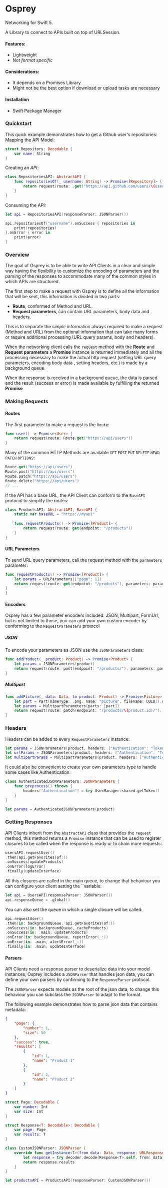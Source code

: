 # Osprey

Networking for Swift 5.

A Library to connect to APIs built on top of URLSession.

#### Features:
- Lightweight
- Not *format specific*

#### Considerations:
- It depends on a Promises Library
- Might not be the best option if download or upload tasks are necessary

#### Installation
- Swift Package Manager

### Quickstart

This quick example demonstrates how to get a Github user's repositories:
Mapping the API Model:

```swift
struct Repository: Decodable {
    var name: String
}
```

Creating an *API*:

```swift
class RepositoriesAPI: AbstractAPI {
    func repositoriesOf(_ username: String) -> Promise<[Repository]> {
        return request(route: .get("https://api.github.com/users/\(username)/repos"))
    }
}
```

Consuming the API:

```swift
let api = RepositoriesAPI(responseParser: JSONParser())

api.repositoriesOf("username").onSuccess { repositories in
    print(repositories)
}.onError { error in
    print(error)
}
```

### Overview

The goal of Osprey is to be able to write API Clients in a clear and simple way having the 
flexibility to customize the encoding of parameters and the parsing of the responses to 
accommodate many of the common styles in which APIs are structured. 

The first step to make a request with Osprey is to define all the information that will be sent,
this information is divided in two parts:

- **Route**, conformed of Method and URL.
- **Request parameters**, can contain URL parameters, body data and headers.  

This is to separate the *simple* information always required to make a request (Method and URL)
from the optional information that can take many forms or require additional processing
(URL query params, body and headers).

When the networking client calls the `request` method with the **Route** and **Request parameters**
a **Promise** instance is returned immediately and all the processing necessary to make the actual http
request (setting URL query parameters, encoding body data , setting headers, etc.) is made by a 
background queue.

When the response is received in a background queue, the data is parsed and the 
result (success or error) is made available by fulfilling the returned **Promise**

### Making Requests

#### Routes

The first parameter to make a request is the  `Route`:

```swift
func user() -> Promise<User> {
    return request(route: Route.get("https://api/users"))
}
```
Many of the common HTTP Methods are available `GET` `POST` `PUT` `DELETE` `HEAD` `PATCH` `OPTIONS`:

```swift
Route.get("https://api/users")
Route.post("https://api/users")
Route.patch("https://api/users")
Route.delete("https://api/users")
// ...

```

If the API has a base URL, the API Client can conform to the `BaseAPI` protocol to simplify the routes:

```swift
class ProductsAPI: AbstractAPI, BaseAPI {
    static var baseURL = "https://myapi"
    
    func requestProducts() -> Promise<[Product]> {
        return request(route: get(endpoint: "/products"))
    }
}
```

#### URL Parameters

To send URL query parameters, call the request method with the `parameters` parameter:

```swift
func requestProducts() -> Promise<[Product]> {
    let params = URLParameters(["page": 1])
    return request(route: get(endpoint: "/products"), parameters: params)
}
}
```

#### Encoders

Osprey has a few parameter encoders included: JSON, Multipart, FormUrl, but is not limited 
to those, you can add your own custom encoder by conforming to the `RequestParameters` protocol

##### JSON

To encode your parameters as JSON use the `JSONParameters` class:

```swift
func addProduct(_ product: Product) -> Promise<Product> {
    let params = JSONParameters(product)
    return request(route: post(endpoint: "/products/"), parameters: params)
}
```

##### Multipart

```swift
func addPicture(_ data: Data, to product: Product) -> Promise<Picture> {
    let part = Part(mimeType: .png, name: "picture", filename: UUID().uuidString, data: data)
    let params = MultipartParameters(parts: [part])
    return request(route: patch(endpoint: "/products/\(product.id)/"), parameters: params)
}
```

### Headers

Headers can be added to every `RequestParameters` instance:

```swift
let params = JSONParameters(product, headers: ["Authentication": "Token \(token)"])
let urlParams = JSONParameters(product, headers: ["Authentication": "Token \(token)"])
let multipartParams = MultipartParameters(product, headers: ["Authentication": "Token \(token)"])
```

It could also be convenient to create your own parameters type to handle some cases like Authentication:

```swift
class AuthenticatedJSONParameters: JSONParameters {
    func preprocess() throws {
        headers["Authentication"] = try UserManager.shared.getToken()
    }
}

let params = AuthenticatedJSONParameters(product)
```

### Getting Responses

API Clients inherit from the `AbstractAPI` class that provides the `request` method,
this method returns a `Promise` instance that can be used to register closures to be 
called when the response is ready or to chain more requests:

```swift
usersAPI.requestUser()
.then(api.getFavorites(of:))
.onSuccess(updateProducts)
.onError(logError)
.finally(updateInterface)
```
All this closures are called in the main queue, to change that behaviour you can configure your 
client setting the ``variable:

```swift
let api = UsersAPI(responseParser: JSONParser())
api.responseQueue = .global()
```

You can also set the queue in which a single closure will be called:

```swift
api.requestUser()
.then(in: backgroundQueue, api.getFavorites(of:))
.onSuccess(in: backgroundQueue, cacheProducts)
.onSuccess(in: .main, updateProducts)
.onError(in: backgroundQueue, reportError(_:))
.onError(in: .main, alertError(_:))
.finally(in: .main, updateInterface)
```

#### Parsers

API Clients need a response parser to deserialize data into your model instances,
Osprey includes a `JSONParser` that handles json data, you can define your own parsers by
confirming to the `ResponseParser` protocol.

The `JSONParser` expects models as the root of the json data, to change this behaviour you
can subclass the `JSONParser` to adapt to the format.

The following example demonstrates how to parse json data that contains metadata:

```json
{
    "page": {
        "number": 1,
        "size": 50
    },
    "success": true,
    "results": [
        {
            "id": 1,
            "name": "Product 1"
        },
        {
            "id": 2,
            "name": "Product 2"
        }
    ]
}
```

```swift
struct Page: Decodable {
    var number: Int
    var size: Int
}

struct Response<T: Decodable>: Decodable {
    var page: Page
    var results: T
}

class CustomJSONParser: JSONParser {
    override func getInstance<T>(from data: Data, response: URLResponse?) throws -> T where T : Decodable {
        let response = try decoder.decode(Response<T>.self, from: data)
        return response.results
    }
}

let productsAPI = ProductsAPI(responseParser: CustomJSONParser())
```

